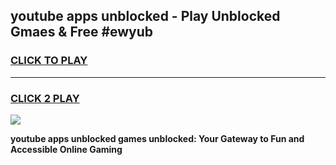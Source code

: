 
## youtube apps unblocked - Play Unblocked Gmaes & Free #ewyub
<h3>
<a href="https://news.freeplayer.one?title=youtube_apps_unblocked&ref=24F">CLICK TO PLAY</a></h3>
<hr>

<h3>
<a href="https://news.freeplayer.one?title=youtube_apps_unblocked&ref=24F">CLICK 2 PLAY</a>
  
</h3>

<a href="https://news.freeplayer.one?title=youtube_apps_unblocked&ref=24F/"><img src="https://clearcache.store/games.png"></a>


**youtube apps unblocked games unblocked: Your Gateway to Fun and Accessible Online Gaming**
